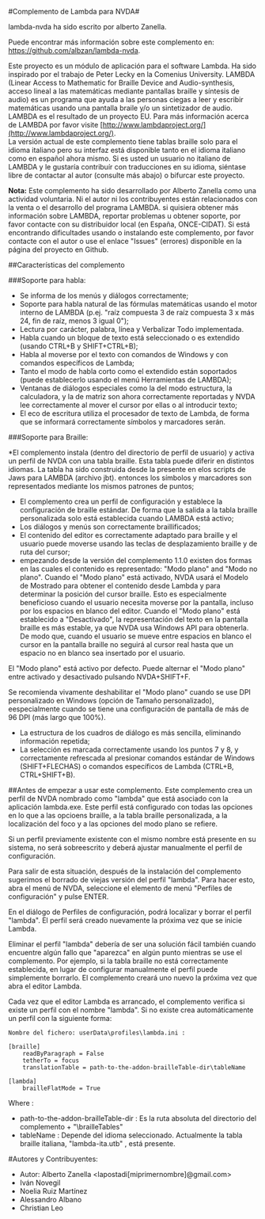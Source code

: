 ﻿#Complemento de Lambda para NVDA#

lambda-nvda ha sido escrito por alberto Zanella.

Puede encontrar más información sobre este complemento en: https://github.com/albzan/lambda-nvda.

Este proyecto es un módulo de aplicación para el software Lambda. Ha sido inspirado por el trabajo de Peter Lecky en la Comenius University.
LAMBDA (Linear Access to Mathematic for Braille Device and Audio-synthesis, acceso lineal a las matemáticas mediante pantallas braille y síntesis de audio) es un programa que ayuda a las personas ciegas a leer y escribir matemáticas usando una pantalla braile y/o un sintetizador de audio.
LAMBDA es el resultado de un proyecto EU. Para más información acerca de LAMBDA por favor visite [http://www.lambdaproject.org/](http://www.lambdaproject.org/).  
La versión actual de este complemento tiene tablas braille solo para el idioma italiano pero su interfaz está disponible tanto en el idioma italiano como en español ahora mismo.
Si es usted un usuario no italiano de LAMBDA y le gustaría contribuír con traducciones en su idioma, siéntase libre de contactar al autor (consulte más abajo) o bifurcar este proyecto.

**Nota:** Este complemento ha sido desarrollado por Alberto Zanella como una actividad voluntaria. Ni el autor ni los contribuyentes están relacionados con la venta o el desarrollo del programa LAMBDA. si quisiera obtener más información sobre LAMBDA, reportar problemas u obtener soporte, por favor contacte con su distribuidor local (en España, ONCE-CIDAT). Si está encontrando dificultades usando o instalando este complemento, por favor contacte con el autor o use el enlace "Issues" (errores) disponible en la página del proyecto en Github.

##Características del complemento

###Soporte para habla:

* Se informa de los menús y diálogos correctamente;
* Soporte para habla natural de las fórmulas matemáticas usando el motor interno de LAMBDA (p.ej. "raíz compuesta 3 de raíz compuesta 3 x más 24, fin de raíz, menos 3 igual 0");
* Lectura por carácter, palabra, línea y Verbalizar Todo implementada.
* Habla cuando un bloque de texto está seleccionado o es extendido  (usando CTRL+B y SHIFT+CTRL+B);
* Habla al moverse por el texto con comandos de Windows y con comandos específicos de Lambda;
* Tanto el modo de habla corto como el extendido están soportados (puede establecerlo usando el menú Herramientas de LAMBDA);
* Ventanas de diálogos especiales como la del modo estructura, la calculadora, y la de matriz son ahora correctamente reportadas y NVDA lee correctamente al mover el cursor por ellas o al introducir texto;
* El eco de escritura utiliza el procesador de texto de Lambda, de forma que se informará correctamente símbolos y marcadores serán.

###Soporte para Braille:

*El complemento instala (dentro del directorio de perfil de usuario) y activa un perfil de NVDA con una tabla braille. Esta tabla puede diferir en distintos idiomas. La tabla ha sido construida desde la presente en elos scripts de Jaws para LAMBDA (archivo jbt). entonces los símbolos y marcadores son representados mediante los mismos patrones de puntos;
* El complemento crea un perfil de configuración y establece la configuración de braille estándar. De forma que la salida a la tabla braille personalizada solo está establecida cuando LAMBDA está activo;
* Los diálogos y menús son correctamente braillificados;
* El contenido del editor es correctamente adaptado para braille y el usuario puede moverse usando las teclas de desplazamiento braille y de ruta del cursor;
* empezando desde la versión del complemento 1.1.0 existen dos formas en las cuales el contenido es representado: "Modo plano" and "Modo no plano". Cuando el "Modo plano" está activado, NVDA usará el Modelo de Mostrado para obtener el contenido desde Lambda y para determinar la posición del cursor braille. Esto es especialmente beneficioso cuando el usuario necesita moverse por la pantalla, incluso por los espacios en blanco del editor. Cuando el "Modo plano" está establecido a "Desactivado", la representación del texto en la pantalla braille es más estable, ya que NVDA usa Windows API para obtenerla. De modo que, cuando el usuario se mueve entre espacios en blanco el cursor en la pantalla braille no seguirá al cursor real hasta que un espacio no en blanco sea insertado por el usuario. 

El "Modo plano" está activo por defecto. Puede alternar el "Modo plano" entre activado y desactivado pulsando NVDA+SHIFT+F.

Se recomienda vivamente deshabilitar el "Modo plano" cuando se use DPI personalizado en Windows (opción de Tamaño personalizado), eespecialmente cuando se tiene una configuración de pantalla de más de 96 DPI (más largo que 100%).
* La estructura de los cuadros de diálogo es más sencilla, eliminando información repetida;
* La selección es marcada correctamente usando los puntos 7 y 8, y correctamente refrescada al presionar comandos estándar de Windows (SHIFT+FLECHAS) o comandos específicos de Lambda (CTRL+B, CTRL+SHIFT+B).

##Antes de empezar a usar este complemento.
Este complemento crea un perfil de NVDA nombrado como "lambda" que está asociado con la aplicación lambda.exe. Este perfil está configurado con todas las opciones en lo que a las opcioens braille, a la tabla braille personalizada, a la localización del foco y a las opciones del modo plano se refiere.


Si un perfil previamente existente con el mismo nombre está presente en su sistema, no será sobreescrito y deberá ajustar manualmente el perfil de configuración.

Para salir de esta situación, después de la instalación del complemento sugerimos el borrado de viejas versión del perfil "lambda". Para hacer esto, abra el menú de NVDA, seleccione el elemento de menú "Perfiles de configuración" y pulse ENTER.

En el diálogo de Perfiles de configuración, podrá localizar y borrar el perfil "lambda". El perfil será creado nuevamente la próxima vez que se inicie Lambda.

Eliminar el perfil "lambda" debería de ser una solución fácil también cuando encuentre algún fallo que "aparezca" en algún punto mientras se use el complemento. Por ejemplo, si la tabla braille no está correctamente establecida, en lugar de configurar manualmente el perfil puede simplemente borrarlo. El complemento creará uno nuevo la próxima vez que abra el editor Lambda.

Cada vez que el editor Lambda es arrancado, el complemento verifica si existe un perfil con el nombre "lambda". Si no existe crea automáticamente un perfil con la siguiente forma:

```
Nombre del fichero: userData\profiles\lambda.ini :

[braille]
	readByParagraph = False
	tetherTo = focus
	translationTable = path-to-the-addon-brailleTable-dir\tableName

[lambda]
	brailleFlatMode = True

 ```

Where :
* path-to-the-addon-brailleTable-dir : Es la ruta absoluta del directorio del complemento + "\brailleTables"
* tableName : Depende del idioma seleccionado. Actualmente la tabla braille italiana, "lambda-ita.utb" , está presente.



#Autores y Contribuyentes:
* Autor: Alberto Zanella <lapostadi[miprimernombre]@gmail.com>
* Iván Novegil
* Noelia Ruiz Martínez
* Alessandro Albano
* Christian Leo




